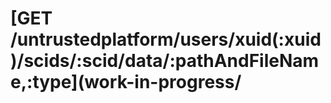 # \[GET /untrustedplatform/users/xuid\(:xuid\)/scids/:scid/data/:pathAndFileName,:type\]\(work-in-progress/


